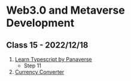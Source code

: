 # Web3.0 and Metaverse Development

## Class 15 - 2022/12/18

1. [Learn Typescript by Panaverse](https://github.com/panaverse/learn-typescript)
   - Step 11
2. [Currency Converter](https://github.com/hassan-ak/wmd-ts-currency-converter)
